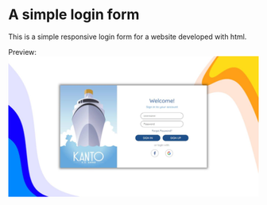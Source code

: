 # A simple login form
This is a simple responsive login form for a website developed with html.

Preview:
![alt text](https://github.com/Jackson1412able/html-simple-form/blob/main/form-preview.JPG?raw=true)

